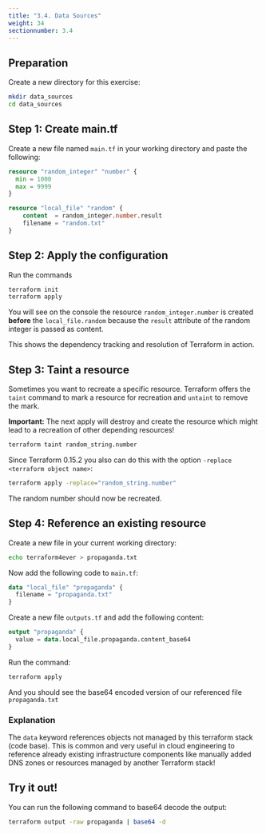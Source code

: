```yaml
---
title: "3.4. Data Sources"
weight: 34
sectionnumber: 3.4
---
```


## Preparation

Create a new directory for this exercise:
```bash
mkdir data_sources
cd data_sources 
```

## Step 1: Create main.tf

Create a new file named `main.tf` in your working directory and paste the following:
```terraform
resource "random_integer" "number" {
  min = 1000
  max = 9999
}

resource "local_file" "random" {
    content  = random_integer.number.result
    filename = "random.txt"
}
```

## Step 2: Apply the configuration

Run the commands
```bash
terraform init
terraform apply
```

You will see on the console the resource `random_integer.number` is created **before**
the `local_file.random` because the `result` attribute of the random integer is passed as content.

This shows the dependency tracking and resolution of Terraform in action.

## Step 3: Taint a resource

Sometimes you want to recreate a specific resource. Terraform offers the `taint` command to
mark a resource for recreation and `untaint` to remove the mark.

**Important:** The next apply will destroy and create the resource which might lead to a recreation of
other depending resources!
```bash
terraform taint random_string.number
```

Since Terraform 0.15.2 you also can do this with the option `-replace <terraform object name>`:
```bash
terraform apply -replace="random_string.number"
```

The random number should now be recreated.

## Step 4: Reference an existing resource

Create a new file in your current working directory:
```bash
echo terraform4ever > propaganda.txt
```

Now add the following code to `main.tf`:
```terraform
data "local_file" "propaganda" {
  filename = "propaganda.txt"
}
```

Create a new file `outputs.tf` and add the following content:
```terraform
output "propaganda" {
  value = data.local_file.propaganda.content_base64
}
```

Run the command:
```bash
terraform apply
```

And you should see the base64 encoded version of our referenced file `propaganda.txt`

### Explanation

The `data` keyword references objects not managed by this terraform stack (code base).
This is common and very useful in cloud engineering to reference already existing infrastructure
components like manually added DNS zones or resources managed by another Terraform stack!

## Try it out!

You can run the following command to base64 decode the output:
```bash
terraform output -raw propaganda | base64 -d
```